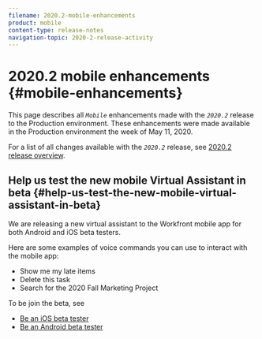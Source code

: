 ```yaml
---
filename: 2020.2-mobile-enhancements
product: mobile
content-type: release-notes
navigation-topic: 2020-2-release-activity
---
```




# 2020.2 mobile enhancements {#mobile-enhancements}

This page describes all *`Mobile`* enhancements made with the *`2020.2`* release to the Production environment. These enhancements were made available in the Production environment the week of May 11, 2020.


For a list of all changes available with the *`2020.2`* release, see [2020.2 release overview](2020.2-release-overview.md).


## Help us test the new mobile Virtual Assistant in beta {#help-us-test-the-new-mobile-virtual-assistant-in-beta}

We are releasing a new virtual assistant to the Workfront mobile app for both Android and iOS beta testers.


Here are some examples of voice commands you can use to interact with the mobile app:



* Show me my late items
* Delete this task
* Search for the 2020 Fall Marketing Project


To be join the beta, see



* [Be an iOS beta tester](ios-beta-tester.md) 
* [Be an Android beta tester](android-beta-tester.md) 


